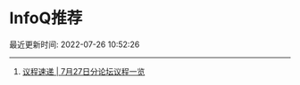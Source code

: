 # InfoQ推荐

最近更新时间: 2022-07-26 10:52:26

--- 
1. [议程速递 | 7月27日分论坛议程一览](https://www.infoq.cn/article/d9875ecec5da2d1d77fe8cdf0) 
